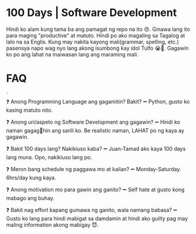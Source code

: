 
# 100 Days | Software Development 
Hindi ko alam kung tama ba ang pamagat ng repo na ito :disappointed:. Ginawa lang ito para maging "productive" at matuto.  Hindi po ako magaling sa Tagalog at lalo na sa Englis. Kung may nakita kayong mali(grammar, spelling, etc.) pasensya napo wag nyo lang akong isumbong kay idol Tulfo :sob::pray:. Gagawin ko po ang lahat na maiwasan lang ang maraming mali. 

# FAQ

 `  
:question: Anong Programming Language ang gagamitin? Bakit?
 :heavy_minus_sign: Python, gusto ko kasing matuto nito. 
 
:question: Anong uri/aspeto ng Software Development ang gagawin?
 :heavy_minus_sign: Hindi ko naman gagag:shit:hin ang sarili ko. Be realistic naman, LAHAT po ng kaya ay gagawin.

:question: Bakit 100 days lang? Nakikiuso kaba?
 :heavy_minus_sign:  Juan-Tamad ako kaya 100 days lang muna. Opo, nakikiuso lang po.

:question: Meron bang schedule ng paggawa mo at kailan? 
 :heavy_minus_sign:  Monday-Saturday. 6hrs/day kung kaya.

:question: Anong motivation mo para gawin ang ganito?
 :heavy_minus_sign: Self hate at gusto kong mabago ang buhay.

:question: Bakit nag effort kapang gumawa ng ganito, wala namang babasa?
 :heavy_minus_sign: Gusto ko lang para hindi mabigat sa damdamin at hindi ako guilty pag may maling information akong mabigay :smiling_imp:.


